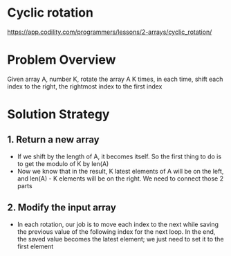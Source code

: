# Cyclic rotation

https://app.codility.com/programmers/lessons/2-arrays/cyclic_rotation/

# Problem Overview

Given array A, number K, rotate the array A K times, in each time, shift each index to the right, the rightmost index to the first index

# Solution Strategy
## 1. Return a new array

- If we shift by the length of A, it becomes itself. So the first thing to do is to get the modulo of K by len(A)
- Now we know that in the result, K latest elements of A will be on the left, and len(A) - K elements will be on the right. We need to connect those 2 parts

## 2. Modify the input array
- In each rotation, our job is to move each index to the next while saving the previous value of the following index for the next loop. In the end, the saved value becomes the latest element; we just need to set it to the first element
